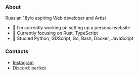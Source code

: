 ### About

Russian 18y/o aspiring Web developer and Artist
- 🔭 I’m currently working on setting up a personal website
- 🌱 Currently focusing on Rust, TypeScript
- 🚩 Studied Python, GDScript, Go, Bash, Docker, JavaScript

### Contacts
- [Instagram](https://www.instagram.com/berlkot/)
- Discord: berlkot
